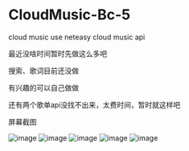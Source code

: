 # CloudMusic-Bc-5
cloud music use neteasy cloud music api

最近没啥时间暂时先做这么多吧

搜索、歌词目前还没做

有兴趣的可以自己做做

还有两个歌单api没找不出来，太费时间，暂时就这样吧

屏幕截图

![image](https://github.com/gcmwhite/CloudMusic-Bc-5/blob/master/screen/DeepinScreenshot_CloudMusic-BC-5_20170920204727.png)
![image](https://github.com/gcmwhite/CloudMusic-Bc-5/blob/master/screen/DeepinScreenshot_CloudMusic-BC-2_20170830170415.png)
![image](https://github.com/gcmwhite/CloudMusic-Bc-5/blob/master/screen/DeepinScreenshot_CloudMusic-BC-5_20170920204751.png)
![image](https://github.com/gcmwhite/CloudMusic-Bc-5/blob/master/screen/DeepinScreenshot_CloudMusic-BC-5_20170920204759.png)
![image](https://github.com/gcmwhite/CloudMusic-Bc-5/blob/master/screen/DeepinScreenshot_CloudMusic-BC-5_20170920204912.png)

